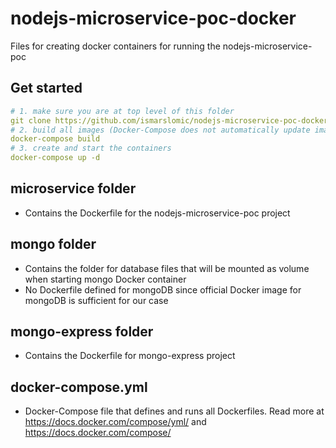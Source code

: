 # nodejs-microservice-poc-docker
Files for creating docker containers for running the nodejs-microservice-poc 

## Get started
```YAML
# 1. make sure you are at top level of this folder
git clone https://github.com/ismarslomic/nodejs-microservice-poc-docker.git
# 2. build all images (Docker-Compose does not automatically update images if Dockerfiles has changed)
docker-compose build
# 3. create and start the containers
docker-compose up -d
```

## microservice folder
* Contains the Dockerfile for the nodejs-microservice-poc project

## mongo folder
* Contains the folder for database files that will be mounted as volume when starting mongo Docker container
* No Dockerfile defined for mongoDB since official Docker image for mongoDB is sufficient for our case

## mongo-express folder
* Contains the Dockerfile for mongo-express project

## docker-compose.yml
* Docker-Compose file that defines and runs all Dockerfiles. Read more at https://docs.docker.com/compose/yml/ and 
https://docs.docker.com/compose/
